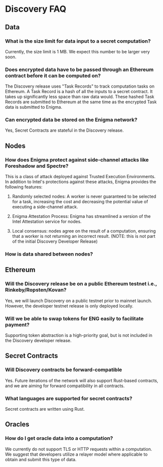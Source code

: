# Discovery FAQ

## Data
### What is the size limit for data input to a secret computation?
Currently, the size limit is 1 MB. We expect this number to be larger very soon. 

### Does encrypted data have to be passed through an Ethereum contract before it can be computed on?
The Discovery release uses "Task Records" to track computation tasks on Ethereum. A Task Record is a hash of all the inputs to a secret contract. It takes up significantly less space than raw data would. These hashed Task Records are submitted to Ethereum at the same time as the encrypted Task data is submitted to Enigma. 

### Can encrypted data be stored on the Enigma network?
Yes, Secret Contracts are stateful in the Discovery release. 
  
  
## Nodes

### How does Enigma protect against side-channel attacks like Foreshadow and Spectre?
This is a class of attack deployed against Trusted Execution Environments. In addition to Intel's protections against these attacks, Enigma provides the following features:

1. Randomly selected nodes: A worker is never guaranteed to be selected for a task, increasing the cost and decreasing the potential value of executing a side-channel attack. 

2. Enigma Attestation Process: Enigma has streamlined a version of the Intel Attestation service for nodes. 

3. Local consensus: nodes agree on the result of a computation, ensuring that a worker is not returning an incorrect result. (NOTE: this is not part of the initial Discovery Developer Release)


### How is data shared between nodes?


## Ethereum

### Will the Discovery release be on a public Ethereum testnet i.e., Rinkeby/Ropsten/Kovan?
Yes, we will launch Discovery on a public testnet prior to mainnet launch. However, the developer testnet release is only deployed locally. 

### Will we be able to swap tokens for ENG easily to facilitate payment?
Supporting token abstraction is a high-priority goal, but is not included in the Discovery developer release. 
  

## Secret Contracts

### Will Discovery contracts be forward-compatible 
Yes. Future iterations of the network will also support Rust-based contracts, and we are aiming for forward compatibility in all contracts.


### What languages are supported for secret contracts?
Secret contracts are written using Rust.
  

## Oracles

### How do I get oracle data into a computation?
We currently do not support TLS or HTTP requests within a computation. We suggest that developers utilize a relayer model where applicable to obtain and submit this type of data. 
